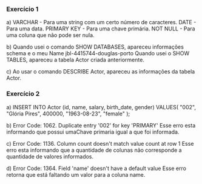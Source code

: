 ### Exercício 1
a) VARCHAR - Para uma string com um certo número de caracteres.
    DATE - Para uma data.
    PRIMARY KEY - Para uma chave primária.
    NOT NULL - Para uma coluna que não pode ser nula.

b) Quando usei o comando SHOW DATABASES, apareceu informações schema e o meu Name jbl-4415744-douglas-porto
Quando usei o SHOW TABLES, apareceu a tabela Actor criada anteriormente.

c) Ao usar o comando DESCRIBE Actor, apareceu as informações da tabela Actor.

### Exercício 2
a) INSERT INTO Actor (id, name, salary, birth_date, gender)
    VALUES(
        "002", 
        "Glória Pires",
        400000,
         "1963-08-23", 
        "female"
);

b) Error Code: 1062. Duplicate entry '002' for key 'PRIMARY'
    Esse erro esta informando que possui umaChave primaria igual a que foi informada.

c) Error Code: 1136. Column count doesn't match value count at row 1
    Esse erro esta informando que a quantidade de colunas não corresponde a quantidade de valores informados.

d) Error Code: 1364. Field 'name' doesn't have a default value
    Esse erro retorna que está faltando um valor para a coluna name.

